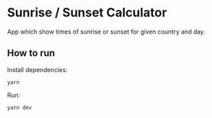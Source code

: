 # Sunrise / Sunset Calculator

App which show times of sunrise or sunset for given country and day.

## How to run

Install dependencies:

```
yarn
```

Run:

```
yarn dev
```
